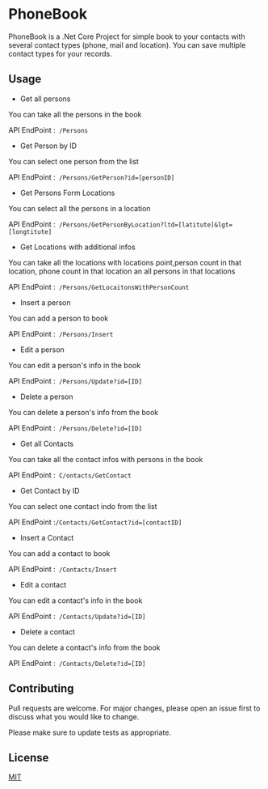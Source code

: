 # PhoneBook

PhoneBook is a .Net Core Project for simple book to your contacts with several contact types (phone, mail and location).
You can save multiple contact types for your records.

## Usage

* Get all persons

You can take all the persons in the book

 API EndPoint :``` /Persons```
 

 * Get Person by ID

 You can select one person from the list
 
 API EndPoint :``` /Persons/GetPerson?id=[personID]```

 * Get Persons Form Locations

 You can select all the persons in a location
 
 API EndPoint :``` /Persons/GetPersonByLocation?ltd=[latitute]&lgt=[longtitute]```
 
  * Get Locations with additional infos

 You can take all the locations with locations point,person count in that location, phone count in that location an all persons in that locations
 
 API EndPoint :``` /Persons/GetLocaitonsWithPersonCount```
 
   * Insert a person

 You can add a person to book
 
 API EndPoint :``` /Persons/Insert```
 
   * Edit a person
   
 You can edit a person's info in the book
 
 API EndPoint :``` /Persons/Update?id=[ID]```
 
   * Delete a person

 You can delete a person's info from the book
 
 API EndPoint :``` /Persons/Delete?id=[ID]```
 
 * Get all Contacts

You can take all the contact infos with persons in the book

 API EndPoint :``` C/ontacts/GetContact```
 

 * Get Contact by ID

 You can select one contact indo from the list
 
 API EndPoint :```/Contacts/GetContact?id=[contactID]```
 
 * Insert a Contact

 You can add a contact to book
 
 API EndPoint :``` /Contacts/Insert```
 
   * Edit a contact
   
 You can edit a contact's info in the book
 
 API EndPoint :``` /Contacts/Update?id=[ID]```
 
   * Delete a contact

 You can delete a contact's info from the book
 
 API EndPoint :``` /Contacts/Delete?id=[ID]```


## Contributing
Pull requests are welcome. For major changes, please open an issue first to discuss what you would like to change.

Please make sure to update tests as appropriate.

## License
[MIT](https://choosealicense.com/licenses/mit/)
